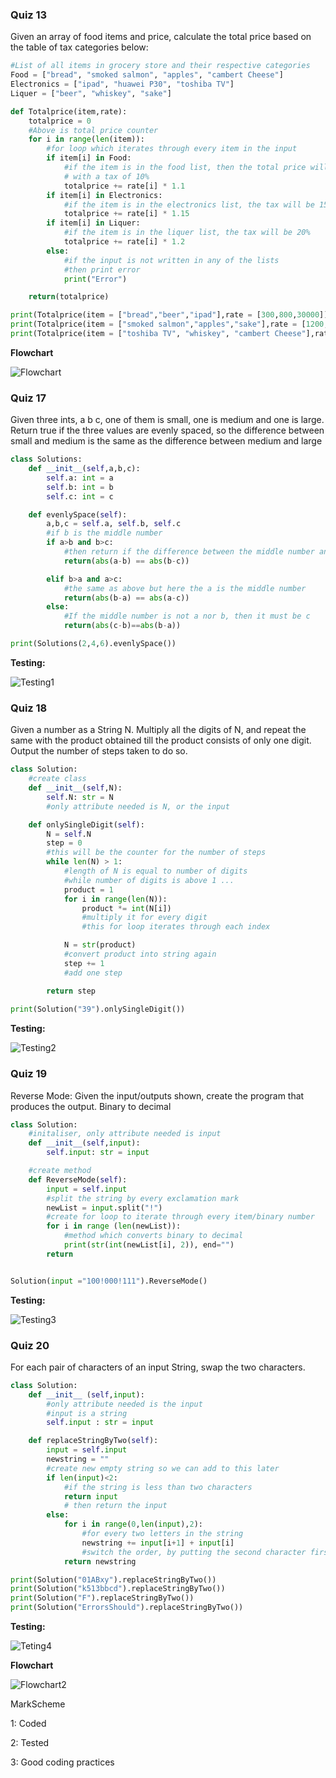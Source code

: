 ### Quiz 13
Given an array of food items and price, calculate the total price based on the table of tax categories below:
```py
#List of all items in grocery store and their respective categories
Food = ["bread", "smoked salmon", "apples", "cambert Cheese"]
Electronics = ["ipad", "huawei P30", "toshiba TV"]
Liquer = ["beer", "whiskey", "sake"]

def Totalprice(item,rate):
    totalprice = 0
    #Above is total price counter
    for i in range(len(item)):
        #for loop which iterates through every item in the input
        if item[i] in Food:
            #if the item is in the food list, then the total price will be the rate of the item
            # with a tax of 10%
            totalprice += rate[i] * 1.1
        if item[i] in Electronics:
            #if the item is in the electronics list, the tax will be 15%
            totalprice += rate[i] * 1.15
        if item[i] in Liquer:
            #if the item is in the liquer list, the tax will be 20% 
            totalprice += rate[i] * 1.2
        else:
            #if the input is not written in any of the lists
            #then print error 
            print("Error")

    return(totalprice)

print(Totalprice(item = ["bread","beer","ipad"],rate = [300,800,30000]))
print(Totalprice(item = ["smoked salmon","apples","sake"],rate = [1200,400,4000]))
print(Totalprice(item = ["toshiba TV", "whiskey", "cambert Cheese"],rate =[10200,2000,799]))
``` 
**Flowchart** 

![Flowchart](https://github.com/isabelandreatta1/Unit_3/blob/main/folder/FlowChart_Chapter13.png)

### Quiz 17 
Given three ints, a b c, one of them is small, one is medium and one is large. Return true if the three values are evenly spaced, so the difference between small and medium is the same as the difference between medium and large

``` py
class Solutions:
    def __init__(self,a,b,c):
        self.a: int = a
        self.b: int = b
        self.c: int = c

    def evenlySpace(self):
        a,b,c = self.a, self.b, self.c
        #if b is the middle number
        if a>b and b>c:
            #then return if the difference between the middle number and larger/smaller number are equal
            return(abs(a-b) == abs(b-c))

        elif b>a and a>c:
            #the same as above but here the a is the middle number
            return(abs(b-a) == abs(a-c))
        else:
            #If the middle number is not a nor b, then it must be c
            return(abs(c-b)==abs(b-a))

print(Solutions(2,4,6).evenlySpace())
``` 

**Testing:**

![Testing1](https://github.com/isabelandreatta1/Unit_3/blob/main/folder/Quiz17_testing.png)


### Quiz 18 
Given a number as a String N. Multiply all the digits of N, and repeat the same with the product obtained till the product consists of only one digit. Output the number of steps taken to do so.
``` py 
class Solution:
    #create class 
    def __init__(self,N):
        self.N: str = N
        #only attribute needed is N, or the input 

    def onlySingleDigit(self):
        N = self.N
        step = 0
        #this will be the counter for the number of steps 
        while len(N) > 1:
            #length of N is equal to number of digits 
            #while number of digits is above 1 ... 
            product = 1
            for i in range(len(N)):
                product *= int(N[i])
                #multiply it for every digit 
                #this for loop iterates through each index 

            N = str(product)
            #convert product into string again 
            step += 1
            #add one step 

        return step
    
print(Solution("39").onlySingleDigit())


``` 


**Testing:**

![Testing2](https://github.com/isabelandreatta1/Unit_3/blob/main/folder/Quiz18_testing.png)

### Quiz 19 
Reverse Mode: Given the input/outputs shown, create the program that produces the output. Binary to decimal
```py
class Solution:
    #initaliser, only attribute needed is input
    def __init__(self,input):
        self.input: str = input

    #create method
    def ReverseMode(self):
        input = self.input
        #split the string by every exclamation mark
        newList = input.split("!")
        #create for loop to iterate through every item/binary number
        for i in range (len(newList)):
            #method which converts binary to decimal
            print(str(int(newList[i], 2)), end="")
        return


Solution(input ="100!000!111").ReverseMode()
``` 


**Testing:**

![Testing3](https://github.com/isabelandreatta1/Unit_3/blob/main/folder/Quiz19_testing.png)


### Quiz 20 
For each pair of characters of an input String, swap the two characters.
```py
class Solution:
    def __init__ (self,input):
        #only attribute needed is the input
        #input is a string
        self.input : str = input

    def replaceStringByTwo(self):
        input = self.input
        newstring = ""
        #create new empty string so we can add to this later
        if len(input)<2:
            #if the string is less than two characters
            return input
            # then return the input
        else:
            for i in range(0,len(input),2):
                #for every two letters in the string
                newstring += input[i+1] + input[i]
                #switch the order, by putting the second character first and the first character second
            return newstring

print(Solution("01ABxy").replaceStringByTwo())
print(Solution("k513bbcd").replaceStringByTwo())
print(Solution("F").replaceStringByTwo())
print(Solution("ErrorsShould").replaceStringByTwo())
``` 

**Testing:**

![Teting4](https://github.com/isabelandreatta1/Unit_3/blob/main/folder/Quiz20_testing.png)

**Flowchart** 

![Flowchart2](https://github.com/isabelandreatta1/Unit_3/blob/main/folder/Flowchart_Quiz_20.png)

MarkScheme

1: Coded

2: Tested

3: Good coding practices
